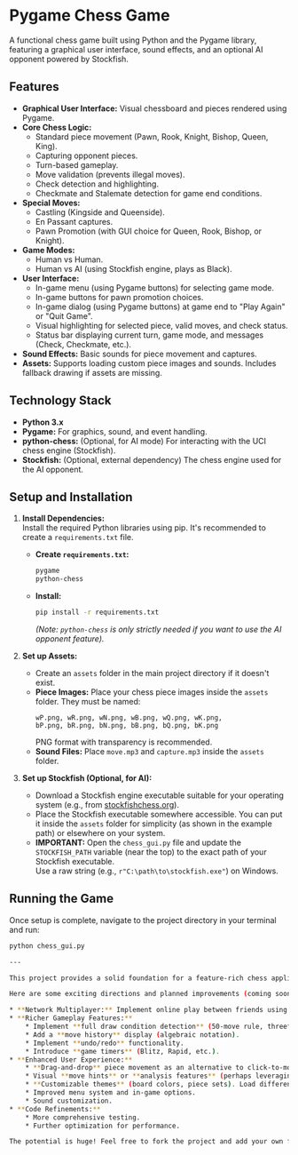 # Pygame Chess Game

A functional chess game built using Python and the Pygame library, featuring a graphical user interface, sound effects, and an optional AI opponent powered by Stockfish.

## Features

* **Graphical User Interface:** Visual chessboard and pieces rendered using Pygame.
* **Core Chess Logic:**
  * Standard piece movement (Pawn, Rook, Knight, Bishop, Queen, King).
  * Capturing opponent pieces.
  * Turn-based gameplay.
  * Move validation (prevents illegal moves).
  * Check detection and highlighting.
  * Checkmate and Stalemate detection for game end conditions.
* **Special Moves:**
  * Castling (Kingside and Queenside).
  * En Passant captures.
  * Pawn Promotion (with GUI choice for Queen, Rook, Bishop, or Knight).
* **Game Modes:**
  * Human vs Human.
  * Human vs AI (using Stockfish engine, plays as Black).
* **User Interface:**
  * In-game menu (using Pygame buttons) for selecting game mode.
  * In-game buttons for pawn promotion choices.
  * In-game dialog (using Pygame buttons) at game end to "Play Again" or "Quit Game".
  * Visual highlighting for selected piece, valid moves, and check status.
  * Status bar displaying current turn, game mode, and messages (Check, Checkmate, etc.).
* **Sound Effects:** Basic sounds for piece movement and captures.
* **Assets:** Supports loading custom piece images and sounds. Includes fallback drawing if assets are missing.

## Technology Stack

* **Python 3.x**
* **Pygame:** For graphics, sound, and event handling.
* **python-chess:** (Optional, for AI mode) For interacting with the UCI chess engine (Stockfish).
* **Stockfish:** (Optional, external dependency) The chess engine used for the AI opponent.

## Setup and Installation

1. **Install Dependencies:**  
   Install the required Python libraries using pip. It's recommended to create a `requirements.txt` file.

   * **Create `requirements.txt`:**
     ```txt
     pygame
     python-chess
     ```

   * **Install:**
     ```bash
     pip install -r requirements.txt
     ```
     *(Note: `python-chess` is only strictly needed if you want to use the AI opponent feature).*

2. **Set up Assets:**
   * Create an `assets` folder in the main project directory if it doesn't exist.
   * **Piece Images:** Place your chess piece images inside the `assets` folder. They must be named:
     ```
     wP.png, wR.png, wN.png, wB.png, wQ.png, wK.png,
     bP.png, bR.png, bN.png, bB.png, bQ.png, bK.png
     ```
     PNG format with transparency is recommended.
   * **Sound Files:** Place `move.mp3` and `capture.mp3` inside the `assets` folder.

3. **Set up Stockfish (Optional, for AI):**
   * Download a Stockfish engine executable suitable for your operating system (e.g., from [stockfishchess.org](https://stockfishchess.org/download/)).
   * Place the Stockfish executable somewhere accessible. You can put it inside the `assets` folder for simplicity (as shown in the example path) or elsewhere on your system.
   * **IMPORTANT:** Open the `chess_gui.py` file and update the `STOCKFISH_PATH` variable (near the top) to the exact path of your Stockfish executable.  
     Use a raw string (e.g., `r"C:\path\to\stockfish.exe"`) on Windows.

## Running the Game

Once setup is complete, navigate to the project directory in your terminal and run:

```bash
python chess_gui.py

---

This project provides a solid foundation for a feature-rich chess application. The separation of game logic (`chess_logic.py`) and the graphical interface/interaction (`chess_gui.py`) makes it relatively straightforward to customize and extend.

Here are some exciting directions and planned improvements (coming soon... maybe!):

* **Network Multiplayer:** Implement online play between friends using technologies like **WebSockets** for real-time communication. Imagine challenging anyone, anywhere!
* **Richer Gameplay Features:**
    * Implement **full draw condition detection** (50-move rule, threefold repetition, insufficient material).
    * Add a **move history** display (algebraic notation).
    * Implement **undo/redo** functionality.
    * Introduce **game timers** (Blitz, Rapid, etc.).
* **Enhanced User Experience:**
    * **Drag-and-drop** piece movement as an alternative to click-to-move.
    * Visual **move hints** or **analysis features** (perhaps leveraging the engine).
    * **Customizable themes** (board colors, piece sets). Load different asset packs.
    * Improved menu system and in-game options.
    * Sound customization.
* **Code Refinements:**
    * More comprehensive testing.
    * Further optimization for performance.

The potential is huge! Feel free to fork the project and add your own features. Contributions are welcome (if applicable).
